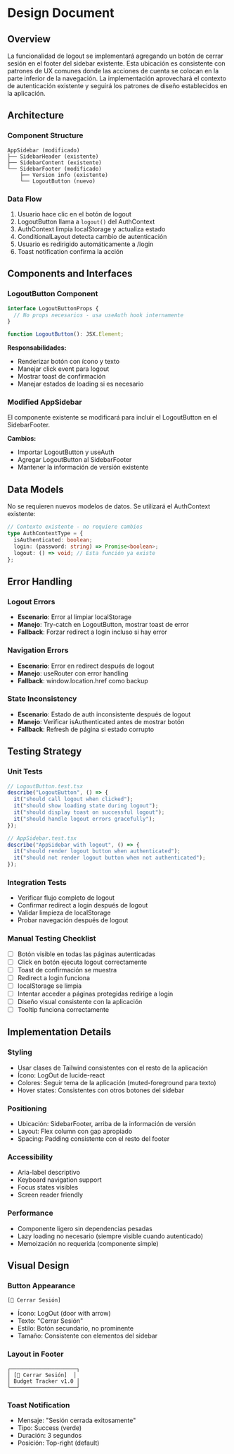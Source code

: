 # Design Document

## Overview

La funcionalidad de logout se implementará agregando un botón de cerrar sesión en el footer del sidebar existente. Esta ubicación es consistente con patrones de UX comunes donde las acciones de cuenta se colocan en la parte inferior de la navegación. La implementación aprovechará el contexto de autenticación existente y seguirá los patrones de diseño establecidos en la aplicación.

## Architecture

### Component Structure

```
AppSidebar (modificado)
├── SidebarHeader (existente)
├── SidebarContent (existente)
└── SidebarFooter (modificado)
    ├── Version info (existente)
    └── LogoutButton (nuevo)
```

### Data Flow

1. Usuario hace clic en el botón de logout
2. LogoutButton llama a `logout()` del AuthContext
3. AuthContext limpia localStorage y actualiza estado
4. ConditionalLayout detecta cambio de autenticación
5. Usuario es redirigido automáticamente a /login
6. Toast notification confirma la acción

## Components and Interfaces

### LogoutButton Component

```typescript
interface LogoutButtonProps {
  // No props necesarios - usa useAuth hook internamente
}

function LogoutButton(): JSX.Element;
```

**Responsabilidades:**

- Renderizar botón con ícono y texto
- Manejar click event para logout
- Mostrar toast de confirmación
- Manejar estados de loading si es necesario

### Modified AppSidebar

El componente existente se modificará para incluir el LogoutButton en el SidebarFooter.

**Cambios:**

- Importar LogoutButton y useAuth
- Agregar LogoutButton al SidebarFooter
- Mantener la información de versión existente

## Data Models

No se requieren nuevos modelos de datos. Se utilizará el AuthContext existente:

```typescript
// Contexto existente - no requiere cambios
type AuthContextType = {
  isAuthenticated: boolean;
  login: (password: string) => Promise<boolean>;
  logout: () => void; // Esta función ya existe
};
```

## Error Handling

### Logout Errors

- **Escenario**: Error al limpiar localStorage
- **Manejo**: Try-catch en LogoutButton, mostrar toast de error
- **Fallback**: Forzar redirect a login incluso si hay error

### Navigation Errors

- **Escenario**: Error en redirect después de logout
- **Manejo**: useRouter con error handling
- **Fallback**: window.location.href como backup

### State Inconsistency

- **Escenario**: Estado de auth inconsistente después de logout
- **Manejo**: Verificar isAuthenticated antes de mostrar botón
- **Fallback**: Refresh de página si estado corrupto

## Testing Strategy

### Unit Tests

```typescript
// LogoutButton.test.tsx
describe("LogoutButton", () => {
  it("should call logout when clicked");
  it("should show loading state during logout");
  it("should display toast on successful logout");
  it("should handle logout errors gracefully");
});

// AppSidebar.test.tsx
describe("AppSidebar with logout", () => {
  it("should render logout button when authenticated");
  it("should not render logout button when not authenticated");
});
```

### Integration Tests

- Verificar flujo completo de logout
- Confirmar redirect a login después de logout
- Validar limpieza de localStorage
- Probar navegación después de logout

### Manual Testing Checklist

- [ ] Botón visible en todas las páginas autenticadas
- [ ] Click en botón ejecuta logout correctamente
- [ ] Toast de confirmación se muestra
- [ ] Redirect a login funciona
- [ ] localStorage se limpia
- [ ] Intentar acceder a páginas protegidas redirige a login
- [ ] Diseño visual consistente con la aplicación
- [ ] Tooltip funciona correctamente

## Implementation Details

### Styling

- Usar clases de Tailwind consistentes con el resto de la aplicación
- Ícono: LogOut de lucide-react
- Colores: Seguir tema de la aplicación (muted-foreground para texto)
- Hover states: Consistentes con otros botones del sidebar

### Positioning

- Ubicación: SidebarFooter, arriba de la información de versión
- Layout: Flex column con gap apropiado
- Spacing: Padding consistente con el resto del footer

### Accessibility

- Aria-label descriptivo
- Keyboard navigation support
- Focus states visibles
- Screen reader friendly

### Performance

- Componente ligero sin dependencias pesadas
- Lazy loading no necesario (siempre visible cuando autenticado)
- Memoización no requerida (componente simple)

## Visual Design

### Button Appearance

```
[🚪 Cerrar Sesión]
```

- Ícono: LogOut (door with arrow)
- Texto: "Cerrar Sesión"
- Estilo: Botón secundario, no prominente
- Tamaño: Consistente con elementos del sidebar

### Layout in Footer

```
┌─────────────────────┐
│ [🚪 Cerrar Sesión]  │
│ Budget Tracker v1.0 │
└─────────────────────┘
```

### Toast Notification

- Mensaje: "Sesión cerrada exitosamente"
- Tipo: Success (verde)
- Duración: 3 segundos
- Posición: Top-right (default)
